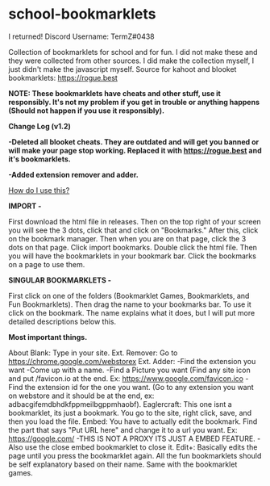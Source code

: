 # school-bookmarklets
I returned!
Discord Username: TermZ#0438

Collection of bookmarklets for school and for fun. I did not make these and they were collected from other sources.
I did make the collection myself, I just didn't make the javascript myself. 
Source for kahoot and blooket bookmarklets: https://rogue.best

<b>NOTE: These bookmarklets have cheats and other stuff, use it responsibly. It's not my problem if you get in trouble or anything happens (Should not happen if you use it responsibly).</b>

<b>Change Log (v1.2)
  
  -Deleted all blooket cheats. They are outdated and will get you banned or will make your page stop working. Replaced it with https://rogue.best and it's bookmarklets. 
  
  -Added extension remover and adder.</b>
 
<u>How do I use this?</u>

<b>IMPORT - </b>

First download the html file in releases. Then on the top right of your screen you will see the 3 dots, click that and click on "Bookmarks." After this, click on the bookmark manager. Then when you are on that page, click the 3 dots on that page. Click import bookmarks. Double click the html file. Then you will have the bookmarklets in your bookmark bar. Click the bookmarks on a page to use them. 

<b>SINGULAR BOOKMARKLETS - </b>

First click on one of the folders (Bookmarklet Games, Bookmarklets, and Fun Bookmarklets). Then drag the name to your bookmarks bar. To use it click on the bookmark. The name explains what it does, but I will put more detailed descriptions below this.

<b>Most important things.</b>

About Blank: Type in your site.
Ext. Remover: Go to https://chrome.google.com/webstorex
Ext. Adder: 
-Find the extension you want
-Come up with a name.
-Find a Picture you want (Find any site icon and put /favicon.io at the end. Ex: https://www.google.com/favicon.ico
-Find the extension id for the one you want. (Go to any extension you want on webstore and it should be at the end, ex: adbacgifemdbhdkfppmeilbgppmhaobf).
Eaglercraft: This one isnt a bookmarklet, its just a bookmark. You go to the site, right click, save, and then you load the file. 
Embed: You have to actually edit the bookmark. Find the part that says "Put URL here" and change it to a url you want. Ex: https://google.com/ 
-THIS IS NOT A PROXY ITS JUST A EMBED FEATURE.
-Also use the close embed bookmarklet to close it. 
Edit+: Basically edits the page until you press the bookmarklet again. 
All the fun bookmarklets should be self explanatory based on their name. Same with the bookmarklet games. 
